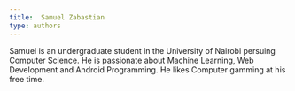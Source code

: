 ```yaml
---
title:  Samuel Zabastian
type: authors
---
```

Samuel is an undergraduate student in the University of Nairobi persuing Computer Science.
He is passionate about Machine Learning, Web Development and Android Programming. He likes Computer gamming at his free time.
